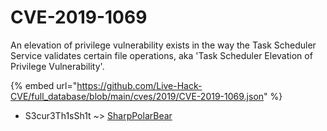 # CVE-2019-1069

An elevation of privilege vulnerability exists in the way the Task Scheduler Service validates certain file operations, aka 'Task Scheduler Elevation of Privilege Vulnerability'.

{% embed url="https://github.com/Live-Hack-CVE/full_database/blob/main/cves/2019/CVE-2019-1069.json" %}


* S3cur3Th1sSh1t ~> [SharpPolarBear](https://www.alice-snow.ru/2019/database/cve-2019-1069/sharppolarbear-s3cur3th1ssh1t)